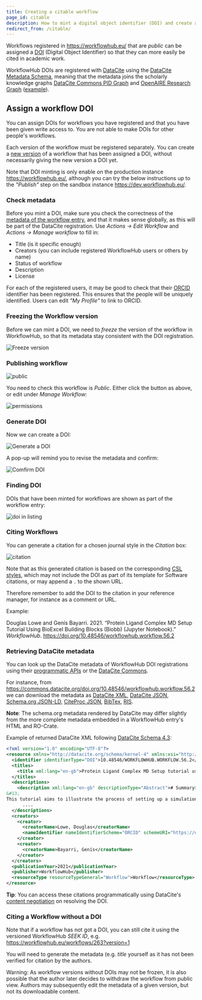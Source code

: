 ```yaml
---
title: Creating a citable workflow
page_id: citable
description: How to mint a digital object identifier (DOI) and create a citation for your workflow.
redirect_from: /citable/
---
```


Workflows registered in <https://workflowhub.eu/> that are _public_ can be assigned a [DOI](https://www.doi.org/) (Digital Object Identifier) so that they can more easily be cited in academic work. 

WorkflowHub DOIs are registered with [DataCite](https://datacite.org/) using the [DataCite Metadata Schema](https://schema.datacite.org/), meaning that the metadata joins the scholarly knowledge graphs [DataCite Commons PID Graph](https://commons.datacite.org/doi.org?query=client.uid:borq.00002-2021) and [OpenAIRE Research Graph](https://graph.openaire.eu/) ([example](https://explore.openaire.eu/search/software?pid=10.48546%2Fworkflowhub.workflow.160.1)).

## Assign a workflow DOI

You can assign DOIs for workflows you have registered and that you have been given write access to.  You are not able to make DOIs for other people's workflows.

Each version of the workflow must be registered separately. You can create a [new version](https://about.workflowhub.eu/Updating-a-registered-workflow/) of a workflow that has been assigned a DOI, without necessarily giving the new version a DOI yet.

Note that DOI minting is only enable on the production instance <https://workflowhub.eu/>, although you can try the below instructions up to the _"Publish"_ step on the sandbox instance <https://dev.workflowhub.eu/>.

### Check metadata

Before you mint a DOI, make sure you check the correctness of the [metadata of the workflow entry](https://about.workflowhub.eu/Registering-a-workflow-with-a-diagram-and-abstract-CWL/), and that it makes sense globally, as this will be part of the DataCite registration. Use _Actions -> Edit Workflow_ and _Actions -> Manage workflow_ to fill in:

* Title (is it specific enough)
* Creators (you can include registered WorkflowHub users or others by name)
* Status of workflow
* Description
* License

For each of the registered users, it may be good to check that their [ORCID](https://orcid.org/) identifier has been registered. This ensures that the people will be uniquely identified. Users can edit _"My Profile"_ to link to ORCID.

### Freezing the Workflow version

Before we can mint a DOI, we need to _freeze_ the version of the workflow in WorkflowHub, so that its metadata stay consistent with the DOI registration.

![Freeze version](https://user-images.githubusercontent.com/253413/151150858-53c72ec7-3b9d-4349-9b99-8449eea396f9.png)

### Publishing workflow

![public](https://user-images.githubusercontent.com/253413/151160453-e471389f-1824-4390-a182-59ee8d684d4d.png)

You need to check this workflow is _Public_. Either click the button as above, or edit under _Manage Workflow_:

![permissions](https://user-images.githubusercontent.com/253413/151153355-2eefc5e6-c019-43bd-b041-633c7e15fb4c.png)


### Generate DOI

Now we can create a DOI:

![Generate a DOI](https://user-images.githubusercontent.com/253413/151153468-b6e63f0f-955c-4d08-aeec-9183a00ee840.png)

A pop-up will remind you to revise the metadata and confirm:

![Comfirm DOI](https://user-images.githubusercontent.com/253413/151153585-994b0d33-74c9-4ab3-b1b5-7a8669405810.png)


### Finding DOI

DOIs that have been minted for workflows are shown as part of the workflow entry:

![doi in listing](https://user-images.githubusercontent.com/253413/151153977-ece6cfe0-4aa1-437b-a7f8-7e0a395d76f9.png)

### Citing Workflows

You can generate a citation for a chosen journal style in the _Citation_ box:

![citation](https://user-images.githubusercontent.com/253413/151154405-d027f1ef-2c27-4c94-ab03-0fb141b8611b.png)

Note that as this generated citation is based on the corresponding [CSL styles](https://citationstyles.org/), which may not include the DOI as part of its template for Software citations, or may append a `.` to the shown URL. 

Therefore remember to add the DOI to the citation in your reference manager, for instance as a comment or URL.

Example:

Douglas Lowe and Genís Bayarri. 2021. “Protein Ligand Complex MD Setup Tutorial Using BioExcel Building Blocks (Biobb) (Jupyter Notebook).” _WorkflowHub_. 
<https://doi.org/10.48546/workflowhub.workflow.56.2>


### Retrieving DataCite metadata

You can look up the DataCite metadata of WorkflowHub DOI registrations using their [programmatic APIs](https://datacite.org/integratorapis.html) or the [DataCite Commons](https://commons.datacite.org/).

For instance, from <https://commons.datacite.org/doi.org/10.48546/workflowhub.workflow.56.2> we can download the metadata as [DataCite XML](https://api.datacite.org/application/vnd.datacite.datacite+xml/10.48546/workflowhub.workflow.56.2), [DataCite JSON](https://api.datacite.org/application/vnd.datacite.datacite+json/10.48546/workflowhub.workflow.56.2), [Schema.org JSON-LD](https://api.datacite.org/application/vnd.schemaorg.ld+json/10.48546/workflowhub.workflow.56.2), [CiteProc JSON](https://api.datacite.org/application/vnd.citationstyles.csl+json/10.48546/workflowhub.workflow.56.2), [BibTex](https://api.datacite.org/application/x-bibtex/10.48546/workflowhub.workflow.56.2), [RIS](https://api.datacite.org/application/x-research-info-systems/10.48546/workflowhub.workflow.56.2).

**Note**: The schema.org metadata rendered by DataCite may differ slightly from the more complete metadata embedded in a WorkflowHub entry's HTML and RO-Crate.

Example of returned DataCite XML following [DataCite Schema 4.3](https://schema.datacite.org/meta/kernel-4.3/):

```xml
<?xml version="1.0" encoding="UTF-8"?>
<resource xmlns="http://datacite.org/schema/kernel-4" xmlns:xsi="http://www.w3.org/2001/XMLSchema-instance" xsi:schemaLocation="http://datacite.org/schema/kernel-4 http://schema.datacite.org/meta/kernel-4.3/metadata.xsd">
  <identifier identifierType="DOI">10.48546/WORKFLOWHUB.WORKFLOW.56.2</identifier>
  <titles>
    <title xml:lang="en-gb">Protein Ligand Complex MD Setup tutorial using BioExcel Building Blocks (biobb) (jupyter notebook)</title>
  </titles>
  <descriptions>
    <description xml:lang="en-gb" descriptionType="Abstract"># Summary&#13;
&#13;
This tutorial aims to illustrate the process of setting up a simulation system containing a protein in complex with a ligand, step by step, using the BioExcel Building Blocks library (biobb). The particular example used is the T4 lysozyme L99A/M102Q protein (PDB code 3HTB), in complex with the 2-propylphenol small molecule (3-letter Code JZ4).&#13; 
      ....
  </descriptions>
  <creators>
    <creator>
      <creatorName>Lowe, Douglas</creatorName>
      <nameIdentifier nameIdentifierScheme="ORCID" schemeURI="https://orcid.org">https://orcid.org/0000-0002-1248-3594</nameIdentifier>
    </creator>
    <creator>
      <creatorName>Bayarri, Genís</creatorName>
    </creator>
  </creators>
  <publicationYear>2021</publicationYear>
  <publisher>WorkflowHub</publisher>
  <resourceType resourceTypeGeneral="Workflow">Workflow</resourceType>
</resource>
```

**Tip**: You can access these citations programmatically using DataCite's [content negotiation](https://support.datacite.org/docs/datacite-content-resolver) on resolving the DOI.

### Citing a Workflow without a DOI

Note that if a workflow has not got a DOI, you can still cite it using the versioned WorkflowHub _SEEK ID_, e.g. <https://workflowhub.eu/workflows/263?version=1>

You will need to generate the metadata (e.g. _title_ yourself as it has not been verified for citation by the authors. 

Warning: As workflow versions without DOIs may not be frozen, it is also possible that the author later decides to withdraw the workflow from public view. Authors may subsequently edit the metadata of a given version, but not its downloadable content.

